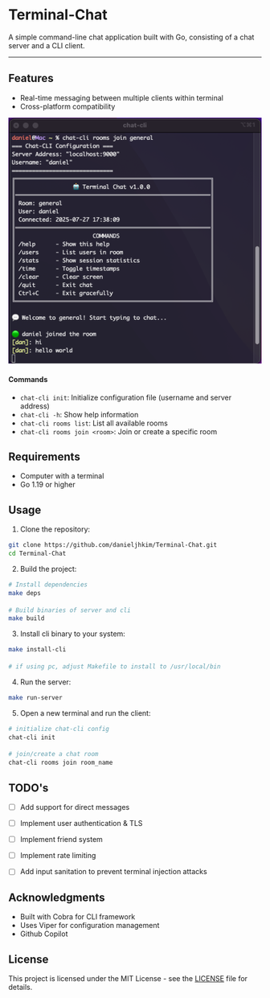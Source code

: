 # Terminal-Chat

A simple command-line chat application built with Go, consisting of a chat server and a CLI client.

--- 

## Features

- Real-time messaging between multiple clients within terminal
- Cross-platform compatibility

![termical-chat](docs/demo.png)

#### Commands

- `chat-cli init`:	Initialize configuration file (username and server address)
- `chat-cli -h`:	Show help information
- `chat-cli rooms list`:	List all available rooms
- `chat-cli rooms join <room>`:	Join or create a specific room

## Requirements
- Computer with a terminal
- Go 1.19 or higher

## Usage

1. Clone the repository:
```bash
git clone https://github.com/danieljhkim/Terminal-Chat.git
cd Terminal-Chat
```

2. Build the project:
```bash
# Install dependencies
make deps

# Build binaries of server and cli
make build
```

3. Install cli binary to your system:
```bash
make install-cli

# if using pc, adjust Makefile to install to /usr/local/bin
```

4. Run the server:
```bash
make run-server
```

5. Open a new terminal and run the client:
```bash
# initialize chat-cli config
chat-cli init

# join/create a chat room
chat-cli rooms join room_name
```

## TODO's
- [ ] Add support for direct messages
- [ ] Implement user authentication & TLS
- [ ] Implement friend system
- [ ] Implement rate limiting
- [ ] Add input sanitation to prevent terminal injection attacks


## Acknowledgments
- Built with Cobra for CLI framework
- Uses Viper for configuration management
- Github Copilot

## License
This project is licensed under the MIT License - see the [LICENSE](LICENSE) file for details.